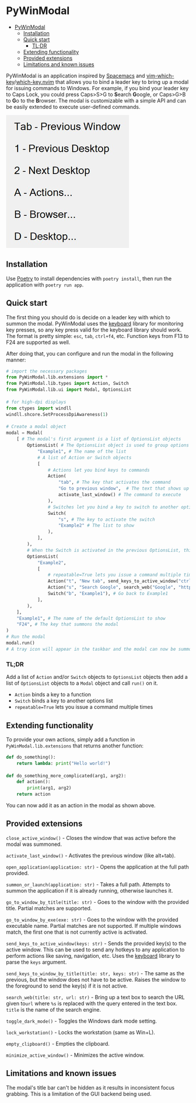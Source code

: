 # PyWinModal

- [PyWinModal](#pywinmodal)
  - [Installation](#installation)
  - [Quick start](#quick-start)
    - [TL;DR](#tldr)
  - [Extending functionality](#extending-functionality)
  - [Provided extensions](#provided-extensions)
  - [Limitations and known issues](#limitations-and-known-issues)

PyWinModal is an application inspired by [Spacemacs](https://www.spacemacs.org/) and [vim-which-key](https://github.com/liuchengxu/vim-which-key)/[which-key.nvim](https://github.com/folke/which-key.nvim) that allows you to bind a leader key to bring up a modal for issuing commands to Windows. For example, if you bind your leader key to Caps Lock, you could press Caps>S>G to **S**earch **G**oogle, or Caps>G>B to **G**o to the **B**rowser. The modal is customizable with a simple API and can be easily extended to execute user-defined commands.

![Example modal](Images/Example.png)

## Installation

Use [Poetry](https://github.com/python-poetry/poetry) to install dependencies with `poetry install`, then run the application with `poetry run app`.

## Quick start

The first thing you should do is decide on a leader key with which to summon the modal. PyWinModal uses the [keyboard](https://pypi.org/project/keyboard/) library for monitoring key presses, so any key press valid for the keyboard library should work. The format is pretty simple: `esc`, `tab`, `ctrl+f4`, etc. Function keys from F13 to F24 are supported as well.

After doing that, you can configure and run the modal in the following manner:

```python
# import the necessary packages
from PyWinModal.lib.extensions import *
from PyWinModal.lib.types import Action, Switch
from PyWinModal.lib.ui import Modal, OptionsList

# for high-dpi displays
from ctypes import windll
windll.shcore.SetProcessDpiAwareness(1)

# Create a modal object
modal = Modal(
    [ # The modal's first argument is a list of OptionsList objects
        OptionsList( # The OptionsList object is used to group options together
            "Example1", # The name of the list
            # A list of Action or Switch objects
            [
                # Actions let you bind keys to commands
                Action(
                    "tab", # The key that activates the command
                    "Go to previous window",  # The text that shows up in the modal
                    activate_last_window() # The command to execute
                ),
                # Switches let you bind a key to switch to another options list
                Switch(
                    "s", # The key to activate the switch
                    "Example2" # The list to show
                ), 
            ],
        ),
        # When the Switch is activated in the previous OptionsList, this OptionsList is shown
        OptionsList(
            "Example2",
            [
                # repeatable=True lets you issue a command multiple times without closing the modal
                Action("t", "New tab", send_keys_to_active_window("ctrl+t"), repeatable=True), 
                Action("s", "Search Google", search_web("Google", "https://www.google.com/search?q=%s")),
                Switch("b", "Example1"), # Go back to Example1
            ],
        ),
    ],
    "Example1", # The name of the default OptionsList to show
    "F24", # The key that summons the modal
)
# Run the modal
modal.run()
# A tray icon will appear in the taskbar and the modal can now be summoned by pressing the leader key
```

### TL;DR

Add a list of `Action` and/or `Switch` objects to `OptionsList` objects then add a list of `OptionsList` objects to a `Modal` object and call `run()` on it.

- `Action` binds a key to a function
- `Switch` binds a key to another options list
- `repeatable=True` lets you issue a command multiple times

## Extending functionality

To provide your own actions, simply add a function in `PyWinModal.lib.extensions` that returns another function:

```python
def do_something():
    return lambda: print("Hello world!")

def do_something_more_complicated(arg1, arg2):
    def action():
        print(arg1, arg2)
    return action
```

You can now add it as an action in the modal as shown above.

## Provided extensions

`close_active_window()` - Closes the window that was active before the modal was summoned.

`activate_last_window()` - Activates the previous window (like alt+tab).

`open_application(application: str)` - Opens the application at the full path provided.

`summon_or_launch(application: str)` - Takes a full path. Attempts to summon the application if it is already running, otherwise launches it.

`go_to_window_by_title(title: str)` - Goes to the window with the provided title. Partial matches are supported.

`go_to_window_by_exe(exe: str)` - Goes to the window with the provided executable name. Partial matches are not supported. If multiple windows match, the first one that is not currently active is activated.

`send_keys_to_active_window(keys: str)` - Sends the provided key(s) to the active window. This can be used to send any hotkeys to any application to perform actions like saving, navigation, etc. Uses the [keyboard](https://pypi.org/project/keyboard/) library to parse the `keys` argument.

`send_keys_to_window_by_title(title: str, keys: str)` - The same as the previous, but the window does not have to be active. Raises the window to the foreground to send the key(s) if it is not active.

`search_web(title: str, url: str)` - Bring up a text box to search the URL given to`url` where `%s` is replaced with the query entered in the text box. `title` is the name of the search engine.

`toggle_dark_mode()` - Toggles the Windows dark mode setting.

`lock_workstation()` - Locks the workstation (same as Win+L).

`empty_clipboard()` - Empties the clipboard.

`minimize_active_window()` - Minimizes the active window.

## Limitations and known issues

The modal's title bar can't be hidden as it results in inconsistent focus grabbing. This is a limitation of the GUI backend being used.
